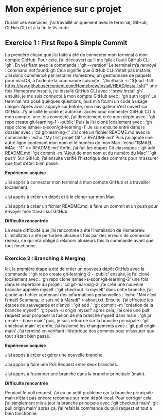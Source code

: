 # Mon expérience sur c projet

Durant ces exercices, j'ai travaillé uniquement avec le terminal, GitHub, GitHub CLI et à la fin le Vs code

## Exercice 1 : First Repo & Simple Commit
La première chose que j’ai faite a été de connecter mon terminal à mon compte GitHub. Pour cela, j’ai découvert qu’il me fallait l’outil GitHub CLI 'gh'. En vérifiant avec la commande : 'gh --version' Le terminal m’a renvoyé : command not found: gh Cela signifie que GitHub CLI n’était pas installé. J’ai donc commencé par installer Homebrew, un gestionnaire de paquets pour macOS, à l’aide de la commande suivante : '/bin/bash -c "$(curl -fsSL https://raw.githubusercontent.com/Homebrew/install/HEAD/install.sh)"' une fois Homebrew installé, j’ai installé GitHub CLI avec : 'brew install gh' ensuite, je me suis connecté à mon compte GitHub avec : 'gh auth login'
Le terminal m’a posé quelques questions, puis m’a fourni un code à usage unique. Après avoir appuyé sur Entrée, mon navigateur s’est ouvert sur GitHub. J’y ai collé le code et autorisé l’accès pour connecter GitHub CLI à mon compte. une fois connecté, j’ai directement créé mon dépôt avec : 'gh repo create git-learning-1 --public' Puis je l’ai cloné localement avec : 'gh repo clone ismael-s-soon/git-learning-1' Je suis ensuite entré dans le dossier avec : 'cd git-learning-1' J’ai créé un fichier README.md avec la commande : 'echo "My first projet Git" > README.md' Puis j’ai ajouté une autre ligne contenant mon nom et le numéro de mon Mac :'echo "ISMAEL iMAc : 11" >> README.md' Enfin, j’ai fait les étapes Git classiques : 'git add README.md' 'git commit -m "Ajout de mon nom et du numéro du Mac"' 'git push' Sur GitHub, j’ai ensuite vérifié l’historique des commits pour m’assurer que tout s’était bien passé.

**Expérience acquise** 

J’ai appris à connecter mon terminal à mon compte GitHub et à travailler localement.

J’ai appris à créer un dépôt et à le cloner sur mon Mac.

J’ai appris à créer un fichier README.md, à faire un commit et un push pour envoyer mon travail sur GitHub. 

**Difficulté rencontrée**

La seule difficulté que j’ai rencontrée a été l’installation de Homebrew.
L’installation a été perturbée plusieurs fois par des erreurs de connexion réseau, ce qui m’a obligé à relancer plusieurs fois la commande avant que tout fonctionne.

### Exercice 2 : Branching & Merging
Ici, la première étape a été de créer un nouveau dépôt GitHub avec la commande : 'gh repo create git-learning-2 --public' ensuite, je l’ai cloné localement avec : 'gh repo clone ismael-s-soon/git-learning-2' une fois dans le répertoire du projet : 'cd git-learning-2' j’ai créé une nouvelle branche appelée myself : 'git checkout -b myself' dans cette branche, j’ai ajouté un fichier contenant des informations personnelles : 'echo "Moi c’est Ismaël Soumana, je suis né à Maradi" > about.txt' Ensuite, j’ai effectué les étapes de sauvegarde et d’envoi : 'git add .' 'git commit -m "création de la branche myself"' 'git push -u origin myself' après cela, j’ai créé une pull request pour proposer la fusion de ma branche myself dans main : 'gh pr create --base main' puis, je suis retourné sur la branche principale : 'git checkout main' et enfin, j’ai fusionné les changements avec : 'git pull origin main' J’ai terminé en vérifiant l’historique des commits pour m’assurer que tout s’était bien passé.

**Expérience acquise**

J’ai appris à créer et gérer une nouvelle branche.

J’ai appris à faire une Pull Request entre deux branches.

J’ai appris à fusionner une branche dans la branche principale (main).

**Difficulté rencontrée**

Pendant le pull request, j’ai eu un petit problème car la branche principale main n’était pas encore reconnue sur mon dépôt local. Pour corriger cela, j’ai simplement mis à jour la branche principale avec :'git checkout main'
'git pull origin main' après ça, j’ai refait la commande du pull request et tout a bien fonctionné.
